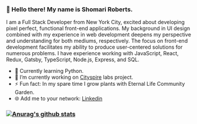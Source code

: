 ### :wave: Hello there! My name is Shomari Roberts.
I am a Full Stack Developer from New York City, excited about developing pixel perfect, functional front-end applications. My background in UI design combined with my experience in web development deepens my perspective and understanding for both mediums, respectively. The focus on front-end development facilitates my ability to produce user-centered solutions for numerous problems. I have experience working with JavaScript, React, Redux, Gatsby, TypeScript, Node.js, Express, and SQL.

- 🌱 Currently learning Python.
- 🔭 I’m currently working on [Cityspire](https://github.com/slroberts/Cityspire) labs project.
- ⚡ Fun fact: In my spare time I grow plants with Eternal Life Community Garden.
- 🌐 Add me to your network: [Linkedin](https://www.linkedin.com/in/shomariroberts/)



### [![Anurag's github stats](https://github-readme-stats.vercel.app/api?username=slroberts)](https://github.com/anuraghazra/github-readme-stats)

<!--
**slroberts/slroberts** is a ✨ _special_ ✨ repository because its `README.md` (this file) appears on your GitHub profile.

Here are some ideas to get you started:

- 🔭 I’m currently working on ...
- 🌱 I’m currently learning ...
- 👯 I’m looking to collaborate on ...
- 🤔 I’m looking for help with ...
- 💬 Ask me about ...
- 📫 How to reach me: ...
- 😄 Pronouns: ...
- ⚡ Fun fact: ...
-->

